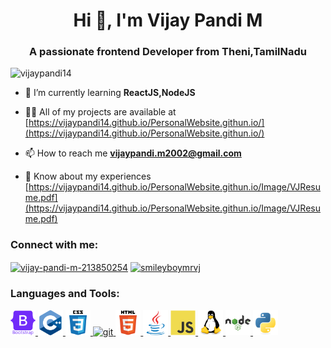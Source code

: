 
<h1 align="center">Hi 👋, I'm Vijay Pandi M</h1>
<h3 align="center">A passionate frontend Developer from Theni,TamilNadu</h3>

<p align="left"> <img src="https://komarev.com/ghpvc/?username=vijaypandi14&label=Profile%20views&color=0e75b6&style=flat" alt="vijaypandi14" /> </p>

- 🌱 I’m currently learning **ReactJS,NodeJS**

- 👨‍💻 All of my projects are available at [https://vijaypandi14.github.io/PersonalWebsite.githun.io/](https://vijaypandi14.github.io/PersonalWebsite.githun.io/)

- 📫 How to reach me **vijaypandi.m2002@gmail.com**

- 📄 Know about my experiences [https://vijaypandi14.github.io/PersonalWebsite.githun.io/Image/VJResume.pdf](https://vijaypandi14.github.io/PersonalWebsite.githun.io/Image/VJResume.pdf)

<h3 align="left">Connect with me:</h3>
<p align="left">
<a href="https://linkedin.com/in/vijay-pandi-m-213850254" target="blank"><img align="center" src="https://raw.githubusercontent.com/rahuldkjain/github-profile-readme-generator/master/src/images/icons/Social/linked-in-alt.svg" alt="vijay-pandi-m-213850254" height="30" width="40" /></a>
<a href="https://instagram.com/smileyboymrvj" target="blank"><img align="center" src="https://raw.githubusercontent.com/rahuldkjain/github-profile-readme-generator/master/src/images/icons/Social/instagram.svg" alt="smileyboymrvj" height="30" width="40" /></a>
</p>

<h3 align="left">Languages and Tools:</h3>
<p align="left"> <a href="https://getbootstrap.com" target="_blank" rel="noreferrer"> <img src="https://raw.githubusercontent.com/devicons/devicon/master/icons/bootstrap/bootstrap-plain-wordmark.svg" alt="bootstrap" width="40" height="40"/> </a> <a href="https://www.w3schools.com/cpp/" target="_blank" rel="noreferrer"> <img src="https://raw.githubusercontent.com/devicons/devicon/master/icons/cplusplus/cplusplus-original.svg" alt="cplusplus" width="40" height="40"/> </a> <a href="https://www.w3schools.com/css/" target="_blank" rel="noreferrer"> <img src="https://raw.githubusercontent.com/devicons/devicon/master/icons/css3/css3-original-wordmark.svg" alt="css3" width="40" height="40"/> </a> <a href="https://git-scm.com/" target="_blank" rel="noreferrer"> <img src="https://www.vectorlogo.zone/logos/git-scm/git-scm-icon.svg" alt="git" width="40" height="40"/> </a> <a href="https://www.w3.org/html/" target="_blank" rel="noreferrer"> <img src="https://raw.githubusercontent.com/devicons/devicon/master/icons/html5/html5-original-wordmark.svg" alt="html5" width="40" height="40"/> </a> <a href="https://www.java.com" target="_blank" rel="noreferrer"> <img src="https://raw.githubusercontent.com/devicons/devicon/master/icons/java/java-original.svg" alt="java" width="40" height="40"/> </a> <a href="https://developer.mozilla.org/en-US/docs/Web/JavaScript" target="_blank" rel="noreferrer"> <img src="https://raw.githubusercontent.com/devicons/devicon/master/icons/javascript/javascript-original.svg" alt="javascript" width="40" height="40"/> </a> <a href="https://www.linux.org/" target="_blank" rel="noreferrer"> <img src="https://raw.githubusercontent.com/devicons/devicon/master/icons/linux/linux-original.svg" alt="linux" width="40" height="40"/> </a> <a href="https://nodejs.org" target="_blank" rel="noreferrer"> <img src="https://raw.githubusercontent.com/devicons/devicon/master/icons/nodejs/nodejs-original-wordmark.svg" alt="nodejs" width="40" height="40"/> </a> <a href="https://www.python.org" target="_blank" rel="noreferrer"> <img src="https://raw.githubusercontent.com/devicons/devicon/master/icons/python/python-original.svg" alt="python" width="40" height="40"/> </a> </p>